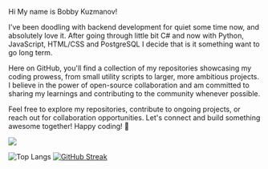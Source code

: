Hi My name is Bobby Kuzmanov!



I've been doodling with backend development for quiet some time now, and absolutely love it. After going through little bit C# and now with Python, JavaScript, HTML/CSS and PostgreSQL I decide that is it something want to go long term.

Here on GitHub, you'll find a collection of my repositories showcasing my coding prowess, from small utility scripts to larger, more ambitious projects. I believe in the power of open-source collaboration and am committed to sharing my learnings and contributing to the community whenever possible.

Feel free to explore my repositories, contribute to ongoing projects, or reach out for collaboration opportunities. Let's connect and build something awesome together!
Happy coding! 🚀

<p align="left">
  <a href="https://skillicons.dev">
    <img src="https://skillicons.dev/icons?i=python,js,html,css,postgres,pycharm,vscode&perline=12" />
  </a>
</p>


![Top Langs](https://github-readme-stats.vercel.app/api/top-langs/?username=BobbyKuzmanov&langs_count=8&layout=compact&hide_border=true&border_radius=10&card_width=350&card_height=150&theme=tokyonight)
[![GitHub Streak](https://streak-stats.demolab.com?user=BobbyKuzmanov&theme=tokyonight&hide_border=true&border_radius=10&card_width=450&card_height=100)](https://git.io/streak-stats)
